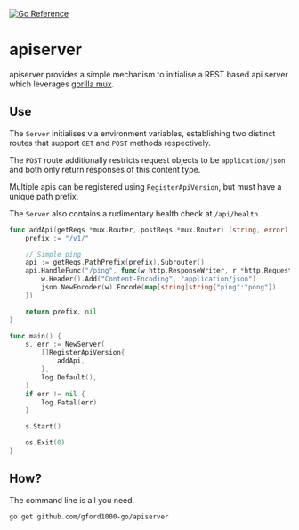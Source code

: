 [![Go Reference](https://pkg.go.dev/badge/github.com/gford1000-go/apiserver.svg)](https://pkg.go.dev/github.com/gford1000-go/apiserver)

apiserver
========

apiserver provides a simple mechanism to initialise a REST based api server which leverages [gorilla mux](https://github.com/gorilla/mux).


## Use

The `Server` initialises via environment variables, establishing two distinct routes that support `GET` and `POST` methods respectively.

The `POST` route additionally restricts request objects to be `application/json` and both only return responses of this content type.

Multiple apis can be registered using `RegisterApiVersion`, but must have a unique path prefix.

The `Server` also contains a rudimentary health check at `/api/health`.


```go
func addApi(getReqs *mux.Router, postReqs *mux.Router) (string, error) {
	prefix := "/v1/"

	// Simple ping
	api := getReqs.PathPrefix(prefix).Subrouter()
	api.HandleFunc("/ping", func(w http.ResponseWriter, r *http.Request) {
		w.Header().Add("Content-Encoding", "application/json")
		json.NewEncoder(w).Encode(map[string]string{"ping":"pong"})
	})

	return prefix, nil
}

func main() {
	s, err := NewServer(
		[]RegisterApiVersion{
			addApi,
		},
		log.Default(),
	)
	if err != nil {
		log.Fatal(err)
	}

	s.Start()

	os.Exit(0)
}
```

## How?

The command line is all you need.

```
go get github.com/gford1000-go/apiserver
```
